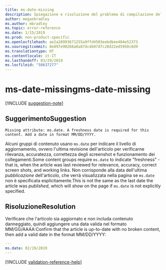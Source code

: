 ```yaml
---
title: ms-date-missing
description: Spiegazione e risoluzione del problema di compilazione della documentazione ms-date-missing
author: meganbradley
ms.author: mbradley
ms.topic: error-reference
ms.date: 1/15/2019
ms.prod: non-product-specific
ms.openlocfilehash: ae2a28993671255a9ffd4503eebdbee404e52373
ms.sourcegitcommit: 8e897e90268a8a87dc4b97d7c28d22ed5950c8d9
ms.translationtype: HT
ms.contentlocale: it-IT
ms.lasthandoff: 03/29/2019
ms.locfileid: "58637277"
---
```

# <a name="ms-date-missing"></a><span data-ttu-id="786f2-103">ms-date-missing</span><span class="sxs-lookup"><span data-stu-id="786f2-103">ms-date-missing</span></span>

[!INCLUDE [suggestion-note](includes/suggestion-note.md)]

## <a name="suggestion"></a><span data-ttu-id="786f2-104">Suggerimento</span><span class="sxs-lookup"><span data-stu-id="786f2-104">Suggestion</span></span>

`Missing attribute: ms.date. A freshness date is required for this content. Add a date in format MM/DD/YYYY.`

<span data-ttu-id="786f2-105">Alcuni gruppi di contenuto usano `ms.date` per indicare il livello di aggiornamento, ovvero l'ultima revisione dell'articolo per verificarne rilevanza, accuratezza, correttezza degli screenshot e funzionamento dei collegamenti.</span><span class="sxs-lookup"><span data-stu-id="786f2-105">Some content groups require `ms.date` to indicate "freshness" - that is, when the article was last reviewed for relevance, accuracy, correct screen shots, and working links.</span></span> <span data-ttu-id="786f2-106">Non corrisponde alla data dell'ultima *pubblicazione* dell'articolo, che verrà visualizzata nella pagina se `ms.date` non è specificata esplicitamente.</span><span class="sxs-lookup"><span data-stu-id="786f2-106">This is not the same as the last date the article was *published*, which will show on the page if `ms.date` is not explicitly specified.</span></span>

## <a name="resolution"></a><span data-ttu-id="786f2-107">Risoluzione</span><span class="sxs-lookup"><span data-stu-id="786f2-107">Resolution</span></span>

<span data-ttu-id="786f2-108">Verificare che l'articolo sia aggiornato e non includa contenuto danneggiato, quindi aggiungere una data valida nel formato MM/GG/AAAA:</span><span class="sxs-lookup"><span data-stu-id="786f2-108">Confirm that the article is up-to-date with no broken content, then add a valid date in the format MM/DD/YYYY:</span></span>

```yml
---
ms.date: 02/19/2019
---
```

<!--make sure to add this file to your includes folder and verify the path-->
[!INCLUDE [validation-reference-help](includes/validation-reference-help.md)]
